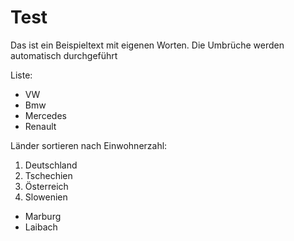 # Test

Das ist ein Beispieltext mit eigenen Worten. Die Umbrüche werden automatisch durchgeführt

Liste:
* VW
* Bmw
* Mercedes
* Renault

Länder sortieren nach Einwohnerzahl:
  1. Deutschland
  2. Tschechien
  3. Österreich
  4. Slowenien
  * Marburg
  * Laibach
